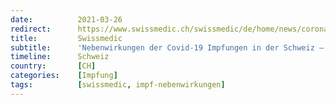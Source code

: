 ```yaml
---
date:          2021-03-26
redirect:      https://www.swissmedic.ch/swissmedic/de/home/news/coronavirus-covid-19/nebenwirkungen-covid-19-impfungen-update.html
title:         Swissmedic
subtitle:      'Nebenwirkungen der Covid-19 Impfungen in der Schweiz – Update'
timeline:      Schweiz
country:       [CH]
categories:    [Impfung]
tags:          [swissmedic, impf-nebenwirkungen]
---
```

